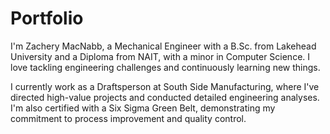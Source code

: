 # Portfolio
I'm Zachery MacNabb, a Mechanical Engineer with a B.Sc. from Lakehead University and a Diploma from NAIT, with a minor in Computer Science. I love tackling engineering challenges and continuously learning new things.

I currently work as a Draftsperson at South Side Manufacturing, where I've directed high-value projects and conducted detailed engineering analyses. I'm also certified with a Six Sigma Green Belt, demonstrating my commitment to process improvement and quality control.

